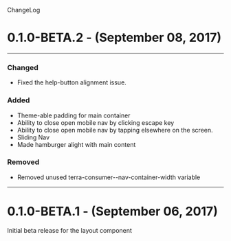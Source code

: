 ChangeLog

# 0.1.0-BETA.2 - (September 08, 2017)
-----------------

### Changed
 - Fixed the help-button alignment issue.

### Added
- Theme-able padding for main container
- Ability to close open mobile nav by clicking escape key
- Ability to close open mobile nav by tapping elsewhere on the screen.
- Sliding Nav
- Made hamburger alight with main content

### Removed
- Removed unused terra-consumer--nav-container-width variable

-----------------

# 0.1.0-BETA.1 - (September 06, 2017)

Initial beta release for the layout component
